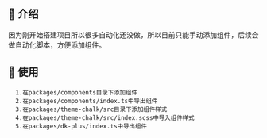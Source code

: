 ## 🤟 介绍

因为刚开始搭建项目所以很多自动化还没做，所以目前只能手动添加组件，后续会做自动化脚本，方便添加组件。

## 🌵 使用

```shell
  1.在packages/components目录下添加组件
  2.在packages/components/index.ts中导出组件
  3.在packages/theme-chalk/src目录下添加组件样式
  4.在packages/theme-chalk/src/index.scss中导入组件样式
  5.在packages/dk-plus/index.ts中导出组件
```
